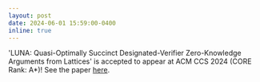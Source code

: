 ```yaml
---
layout: post
date: 2024-06-01 15:59:00-0400
inline: true
---
```


'LUNA: Quasi-Optimally Succinct Designated-Verifier Zero-Knowledge Arguments from Lattices' is accepted to appear at ACM CCS 2024 (CORE Rank: A*)! See the paper [here](https://eprint.iacr.org/2022/1690.pdf).
